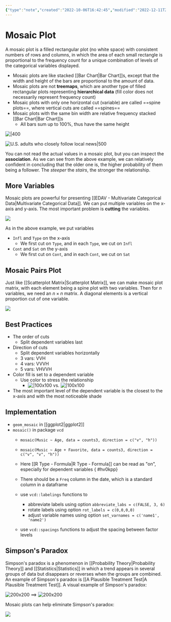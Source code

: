 ```yaml
---
{"type":"note","created":"2022-10-06T16:42:45","modified":"2022-12-11T22:35:07","dg-publish":true,"sup":["Mosaic Plot.md/edav"],"state":"done","permalink":"/mosaic-plot/","dgPassFrontmatter":true,"updated":"2022-12-11T22:35:07"}
---
```



# Mosaic Plot

A mosaic plot is a filled rectangular plot (no white space) with consistent numbers of rows and columns, in which the area of each small rectangle is proportional to the frequency count for a unique combination of levels of the categorical variables displayed.

- Mosaic plots are like stacked [[Bar Chart\|Bar Chart]]s, except that the width and height of the bars are proportional to the amount of data.
- Mosaic plots are not **treemaps**, which are another type of filled rectangular plots representing **hierarchical data** (fill color does not necessarily represent frequency count)
- Mosaic plots with only one horizontal cut (variable) are called ==spine plots==, where vertical cuts are called ==spines==
- Mosaic plots with the same bin width are relative frequency stacked [[Bar Chart\|Bar Chart]]s
    - All bars sum up to 100%, thus have the same height

![|400](https://upload.wikimedia.org/wikipedia/commons/8/84/Mosaic-big.png)

![U.S. adults who closely follow local news|500](https://raw.githubusercontent.com/zcysxy/Figurebed/master/img/20221013150806.png)

You can not read the actual values in a mosaic plot, but you can inspect the **association**. As we can see from the above example, we can relatively confident in concluding that the older one is, the higher probability of them being a follower.
The *steeper* the *stairs*, the stronger the relationship.

## More Variables

Mosaic plots are powerful for presenting [[EDAV - Multivariate Categorical Data\|Multivariate Categorical Data]]. We can put multiple variables on the x-axis and y-axis. The most important problem is **cutting** the variables.

![](https://raw.githubusercontent.com/zcysxy/Figurebed/master/img/20221013185846.png)

As in the above example, we put variables

- `Infl` and `Type` on the x-axis
    - We first cut on `Type`, and in each `Type`, we cut on `Infl`
- `Cont` and `Sat` on the y-axis
    - We first cut on `Cont`, and in each `Cont`, we cut on `Sat`

## Mosaic Pairs Plot

Just like [[Scatterplot Matrix\|Scatterplot Matrix]], we can make mosaic plot matrix, with each element being a spine plot with two variables. Then for $n$ variables, we need an $n\times n$ matrix. A diagonal elements is a vertical proportion cut of one variable.

![](https://raw.githubusercontent.com/zcysxy/Figurebed/master/img/20221211221648.png)

## Best Practices

- The order of cuts
    - Split dependent variables last
- Direction of cuts
    - Split dependent variables horizontally
    - 3 vars: VVH
    - 4 vars: VVVH
    - 5 vars: VHVVH
- Color fill is set to a dependent variable
    - Use color to stress the relationship
        - <span class="alt-check alt-check-ex">![|100x100](https://raw.githubusercontent.com/zcysxy/Figurebed/master/img/20221013192907.png) vs. ![|100x100](https://raw.githubusercontent.com/zcysxy/Figurebed/master/img/20221013192932.png)</span>
- The most important level of the dependent variable is the closest to the x-axis and with the most noticeable shade

## Implementation

- `geom_mosaic` in [[ggplot2\|ggplot2]]
- `mosaic()` in package `vcd`
    - <span class="alt-check alt-check-ex">`mosaic(Music ~ Age, data = counts3, direction = c("v", "h"))`</span>
    - <span class="alt-check alt-check-ex">`mosaic(Music ~ Age + Favorite, data = counts3, direction = c("v", "v", "h"))`</span>
    - Here [[R Type - Formula\|R Type - Formula]] can be read as "on", especially for dependent variables
{ #hv0kpp}

    - There should be a `Freq` column in the date, which is a standard column in a dataframe
    - use `vcd::labelings` functions to
        - abbreviate labels using option `abbreviate_labs = c(FALSE, 3, 6)`
        - rotate labels using option `rot_labels = c(0,0,0,0)`
        - adjust variable names using option `set_varnames = c('name1', 'name2')`
    - use `vcd::spacings` functions to adjust the spacing between factor levels

## Simpson's Paradox

Simpson's paradox is a phenomenon in [[Probability Theory\|Probability Theory]] and [[Statistics\|Statistics]] in which a trend appears in several groups of data but disappears or reverses when the groups are combined.
An example of Simpson's paradox is [[A Plausible Treatment Test\|A Plausible Treatment Test]].
A visual example of Simpson's paradox:

![200x200](https://raw.githubusercontent.com/zcysxy/Figurebed/master/img/20221013222838.png) ==> ![200x200](https://raw.githubusercontent.com/zcysxy/Figurebed/master/img/20221013222903.png)

Mosaic plots can help eliminate Simpson's paradox:

![](https://raw.githubusercontent.com/zcysxy/Figurebed/master/img/20221013223143.png)
